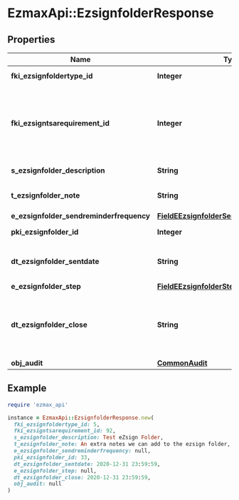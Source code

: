 # EzmaxApi::EzsignfolderResponse

## Properties

| Name | Type | Description | Notes |
| ---- | ---- | ----------- | ----- |
| **fki_ezsignfoldertype_id** | **Integer** | The unique ID of the Ezsignfoldertype. |  |
| **fki_ezsigntsarequirement_id** | **Integer** | The unique ID of the Ezsigntsarequirement.  Determine if a Time Stamping Authority should add a timestamp on each of the signature. Valid values:  |Value|Description| |-|-| |1|No. TSA Timestamping will requested. This will make all signatures a lot faster since no round-trip to the TSA server will be required. Timestamping will be made using eZsign server&#39;s time.| |2|Best effort. Timestamping from a Time Stamping Authority will be requested but is not mandatory. In the very improbable case it cannot be completed, the timestamping will be made using eZsign server&#39;s time. **Additional fee applies**| |3|Mandatory. Timestamping from a Time Stamping Authority will be requested and is mandatory. In the very improbable case it cannot be completed, the signature will fail and the user will be asked to retry. **Additional fee applies**| |  |
| **s_ezsignfolder_description** | **String** | The description of the Ezsign Folder |  |
| **t_ezsignfolder_note** | **String** | Somes extra notes about the eZsign Folder |  |
| **e_ezsignfolder_sendreminderfrequency** | [**FieldEEzsignfolderSendreminderfrequency**](FieldEEzsignfolderSendreminderfrequency.md) |  |  |
| **pki_ezsignfolder_id** | **Integer** | The unique ID of the Ezsignfolder |  |
| **dt_ezsignfolder_sentdate** | **String** | The date and time at which the Ezsign folder was sent the last time. |  |
| **e_ezsignfolder_step** | [**FieldEEzsignfolderStep**](FieldEEzsignfolderStep.md) |  |  |
| **dt_ezsignfolder_close** | **String** | The date and time at which the folder was closed. Either by applying the last signature or by completing it prematurely. |  |
| **obj_audit** | [**CommonAudit**](CommonAudit.md) |  |  |

## Example

```ruby
require 'ezmax_api'

instance = EzmaxApi::EzsignfolderResponse.new(
  fki_ezsignfoldertype_id: 5,
  fki_ezsigntsarequirement_id: 92,
  s_ezsignfolder_description: Test eZsign Folder,
  t_ezsignfolder_note: An extra notes we can add to the ezsign folder,
  e_ezsignfolder_sendreminderfrequency: null,
  pki_ezsignfolder_id: 33,
  dt_ezsignfolder_sentdate: 2020-12-31 23:59:59,
  e_ezsignfolder_step: null,
  dt_ezsignfolder_close: 2020-12-31 23:59:59,
  obj_audit: null
)
```

